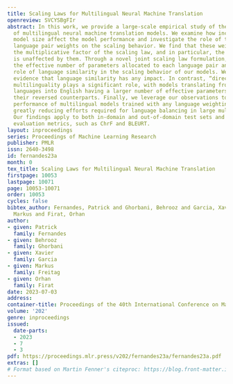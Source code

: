 ```yaml
---
title: Scaling Laws for Multilingual Neural Machine Translation
openreview: SVCYSBgFIr
abstract: In this work, we provide a large-scale empirical study of the scaling properties
  of multilingual neural machine translation models. We examine how increases in the
  model size affect the model performance and investigate the role of the individual
  language pair weights on the scaling behavior. We find that these weights only affect
  the multiplicative factor of the scaling law, and in particular, the scaling exponent
  is unaffected by them. Through a novel joint scaling law formulation, we compute
  the effective number of parameters allocated to each language pair and examine the
  role of language similarity in the scaling behavior of our models. We find little
  evidence that language similarity has any impact. In contrast, “direction” of the
  multilinguality plays a significant role, with models translating from multiple
  languages into English having a larger number of effective parameters per task than
  their reversed counterparts. Finally, we leverage our observations to predict the
  performance of multilingual models trained with any language weighting at any scale,
  greatly reducing efforts required for language balancing in large multilingual models.
  Our findings apply to both in-domain and out-of-domain test sets and to multiple
  evaluation metrics, such as ChrF and BLEURT.
layout: inproceedings
series: Proceedings of Machine Learning Research
publisher: PMLR
issn: 2640-3498
id: fernandes23a
month: 0
tex_title: Scaling Laws for Multilingual Neural Machine Translation
firstpage: 10053
lastpage: 10071
page: 10053-10071
order: 10053
cycles: false
bibtex_author: Fernandes, Patrick and Ghorbani, Behrooz and Garcia, Xavier and Freitag,
  Markus and Firat, Orhan
author:
- given: Patrick
  family: Fernandes
- given: Behrooz
  family: Ghorbani
- given: Xavier
  family: Garcia
- given: Markus
  family: Freitag
- given: Orhan
  family: Firat
date: 2023-07-03
address: 
container-title: Proceedings of the 40th International Conference on Machine Learning
volume: '202'
genre: inproceedings
issued:
  date-parts:
  - 2023
  - 7
  - 3
pdf: https://proceedings.mlr.press/v202/fernandes23a/fernandes23a.pdf
extras: []
# Format based on Martin Fenner's citeproc: https://blog.front-matter.io/posts/citeproc-yaml-for-bibliographies/
---
```

